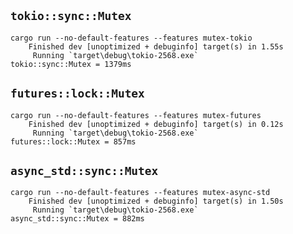 ## `tokio::sync::Mutex`

```
cargo run --no-default-features --features mutex-tokio
    Finished dev [unoptimized + debuginfo] target(s) in 1.55s
     Running `target\debug\tokio-2568.exe`
tokio::sync::Mutex = 1379ms
```

## `futures::lock::Mutex`

```
cargo run --no-default-features --features mutex-futures
    Finished dev [unoptimized + debuginfo] target(s) in 0.12s
     Running `target\debug\tokio-2568.exe`
futures::lock::Mutex = 857ms
```

## `async_std::sync::Mutex`

```
cargo run --no-default-features --features mutex-async-std
    Finished dev [unoptimized + debuginfo] target(s) in 1.50s
     Running `target\debug\tokio-2568.exe`
async_std::sync::Mutex = 882ms
```

